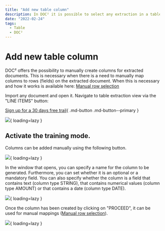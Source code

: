 ```yaml
---
title: "Add new table column"
description: In DOC² it is possible to select any extraction in a table and extract it to a new column
date: "2022-02-24"
tags:
  - Table
  - DOC²
---
```


# Add new table column

DOC² offers the possibility to manually create columns for extracted documents. This is necessary when there is a need to manually map columns to rows (fields) on the extracted document. When this is necessary and how it works is available here: [Manual row selection](/doc2/table/manual-row-selection/)

Import any document and open it. Navigate to table extraction view via the "LINE ITEMS" button:

[Sign up for a 30 days free trail](https://app.polydocs.io){ .md-button .md-button--primary }

![](/_images/doc2/image-26.png){ loading=lazy }

## Activate the training mode.

Columns can be added manually using the following button.

![](/_images/doc2/image-27-1024x367.png){ loading=lazy }

In the window that opens, you can specify a name for the column to be generated. Furthermore, you can set whether it is an optional or a mandatory field. You can also specify whether the column is a field that contains text (column type STRING), that contains numerical values (column type AMOUNT) or that contains a date (column type DATE).

![](/_images/doc2/image-28-1024x692.png){ loading=lazy }

Once the column has been created by clicking on "PROCEED", it can be used for manual mappings ([](/doc2/doc2app/table-train/training-of-table-extraction/manual-row-selection/)[Manual row selection](/doc2/table/manual-row-selection/)).

![](/_images/doc2/image-29-1024x232.png){ loading=lazy }
